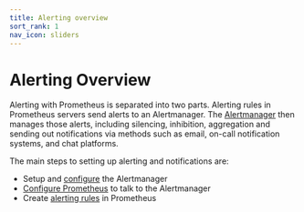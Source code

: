 ```yaml
---
title: Alerting overview
sort_rank: 1
nav_icon: sliders
---
```


# Alerting Overview

Alerting with Prometheus is separated into two parts. Alerting rules in
Prometheus servers send alerts to an Alertmanager. The [Alertmanager](../alertmanager)
then manages those alerts, including silencing, inhibition, aggregation and
sending out notifications via methods such as email, on-call notification systems, and chat platforms.

The main steps to setting up alerting and notifications are:

* Setup and [configure](../configuration) the Alertmanager
* [Configure Prometheus](../../prometheus/latest/configuration/configuration/#<alertmanager_config>) to talk to the Alertmanager
* Create [alerting rules](../../prometheus/latest/configuration/alerting_rules/) in Prometheus
